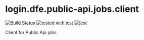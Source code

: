 # login.dfe.public-api.jobs.client
[![Build Status](https://travis-ci.org/DFE-Digital/login.dfe.public-api.jobs.client.svg?branch=master)](https://travis-ci.org/DFE-Digital/login.dfe.public-api.jobs.client)
[![tested with jest](https://img.shields.io/badge/tested_with-jest-99424f.svg)](https://github.com/facebook/jest) [![jest](https://jestjs.io/img/jest-badge.svg)](https://github.com/facebook/jest)

Client for Public Api jobs
